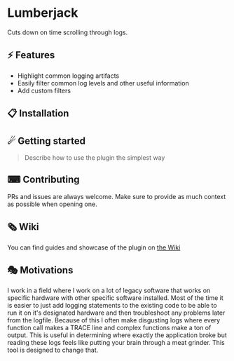# Lumberjack

Cuts down on time scrolling through logs.

## ⚡️ Features

- Highlight common logging artifacts
- Easily filter common log levels and other useful information
- Add custom filters

## 📋 Installation

## ☄ Getting started

> Describe how to use the plugin the simplest way

## ⌨ Contributing

PRs and issues are always welcome. Make sure to provide as much context as
possible when opening one.

## 🗞 Wiki

You can find guides and showcase of the plugin on [the Wiki](https://github.com/GrimOutlook/lumberjack.nvim/wiki)

## 🎭 Motivations

I work in a field where I work on a lot of legacy software that works on
specific hardware with other specific software installed. Most of the time it is
easier to just add logging statements to the existing code to be able to run it
on it's designated hardware and then troubleshoot any problems later from the logfile. Because of this I often make disgusting logs where every function call makes a TRACE line and complex functions make a ton of output. This is useful in determining where exactly the application broke but reading these logs feels like putting your brain through a meat grinder. This tool is designed to change that.
